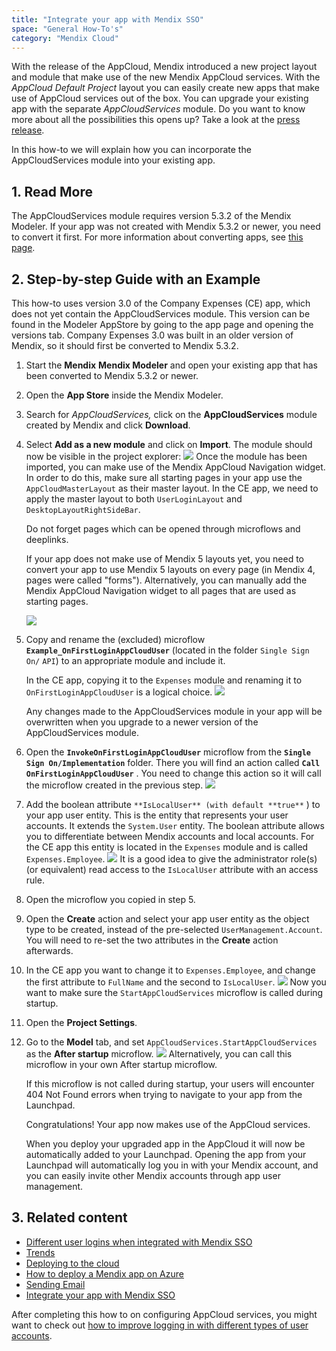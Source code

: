 ```yaml
---
title: "Integrate your app with Mendix SSO"
space: "General How-To's"
category: "Mendix Cloud"
---
```


With the release of the AppCloud, Mendix introduced a new project layout and module that make use of the new Mendix AppCloud services. With the _AppCloud Default Project_ layout you can easily create new apps that make use of AppCloud services out of the box. You can upgrade your existing app with the separate _AppCloudServices_ module.
Do you want to know more about all the possibilities this opens up? Take a look at the [press release](http://www.mendix.com/press/new-mendix-appcloud/).

In this how-to we will explain how you can incorporate the AppCloudServices module into your existing app.

## 1\. Read More

The AppCloudServices module requires version 5.3.2 of the Mendix Modeler. If your app was not created with Mendix 5.3.2 or newer, you need to convert it first. For more information about converting apps, see [this page](/refguide6/moving-from-5-to-6).

## 2\. Step-by-step Guide with an Example

This how-to uses version 3.0 of the Company Expenses (CE) app, which does not yet contain the AppCloudServices module. This version can be found in the Modeler AppStore by going to the app page and opening the versions tab. Company Expenses 3.0 was built in an older version of Mendix, so it should first be converted to Mendix 5.3.2.

1.  Start the **Mendix** **Mendix Modeler** and open your existing app that has been converted to Mendix 5.3.2 or newer.
2.  Open the **App Store** inside the Mendix Modeler.
3.  Search for _AppCloudServices,_ click on the **AppCloudServices** module created by Mendix and click **Download**.
4.  Select **Add as a new module** and click on **Import**. The module should now be visible in the project explorer:
    ![](attachments/18448695/18581209.png)
    Once the module has been imported, you can make use of the Mendix AppCloud Navigation widget. In order to do this, make sure all starting pages in your app use the `AppCloudMasterLayout` as their master layout. In the CE app, we need to apply the master layout to both `UserLoginLayout` and `DesktopLayoutRightSideBar`.

    Do not forget pages which can be opened through microflows and deeplinks.

    If your app does not make use of Mendix 5 layouts yet, you need to convert your app to use Mendix 5 layouts on every page (in Mendix 4, pages were called "forms"). Alternatively, you can manually add the Mendix AppCloud Navigation widget to all pages that are used as starting pages.

    ![](attachments/18448695/18581216.png)

5.  Copy and rename the (excluded) microflow **`Example_OnFirstLoginAppCloudUser`** (located in the folder `Single Sign On/` `API`) to an appropriate module and include it.

    In the CE app, copying it to the `Expenses` module and renaming it to `OnFirstLoginAppCloudUser` is a logical choice.
    ![](attachments/18448695/18581211.png)

    Any changes made to the AppCloudServices module in your app will be overwritten when you upgrade to a newer version of the AppCloudServices module.

6.  Open the **`InvokeOnFirstLoginAppCloudUser`** microflow from the **`Single Sign On/Implementation`** folder. There you will find an action called **`Call OnFirstLoginAppCloudUser`** . You need to change this action so it will call the microflow created in the previous step.
    ![](attachments/18448695/18581215.jpg)

7.  Add the boolean attribute `**IsLocalUser** (with default **true**` ) to your app user entity. This is the entity that represents your user accounts. It extends the `System.User` entity. The boolean attribute allows you to differentiate between Mendix accounts and local accounts. For the CE app this entity is located in the `Expenses` module and is called `Expenses.Employee`.
    ![](attachments/18448695/18581214.jpg)
    It is a good idea to give the administrator role(s) (or equivalent) read access to the `IsLocalUser` attribute with an access rule.

8.  Open the microflow you copied in step 5.

9.  Open the **Create** action and select your app user entity as the object type to be created, instead of the pre-selected `UserManagement.Account`. You will need to re-set the two attributes in the **Create** action afterwards.

10.  In the CE app you want to change it to `Expenses.Employee`, and change the first attribute to `FullName` and the second to `IsLocalUser`.
    ![](attachments/18448695/18581213.jpg)
    Now you want to make sure the `StartAppCloudServices` microflow is called during startup.

11. Open the **Project Settings**.
12. Go to the **Model** tab, and set `AppCloudServices.StartAppCloudServices` as the **After startup** microflow.
    ![](attachments/18448695/18581212.jpg)
    Alternatively, you can call this microflow in your own After startup microflow.

    If this microflow is not called during startup, your users will encounter 404 Not Found errors when trying to navigate to your app from the Launchpad.

    Congratulations! Your app now makes use of the AppCloud services.

    When you deploy your upgraded app in the AppCloud it will now be automatically added to your Launchpad. Opening the app from your Launchpad will automatically log you in with your Mendix account, and you can easily invite other Mendix accounts through app user management.

## 3\. Related content

*   [Different user logins when integrated with Mendix SSO](different-user-logins-when-integrated-with-mendix-sso)
*   [Trends](trends)
*   [Deploying to the cloud](deploying-to-the-cloud)
*   [How to deploy a Mendix app on Azure](how-to-deploy-a-mendix-app-on-azure)
*   [Sending Email](sending-email)
*   [Integrate your app with Mendix SSO](integrate-your-app-with-mendix-sso)


After completing this how to on configuring AppCloud services, you might want to check out [how to improve logging in with different types of user accounts](different-user-logins-when-integrated-with-mendix-sso).
